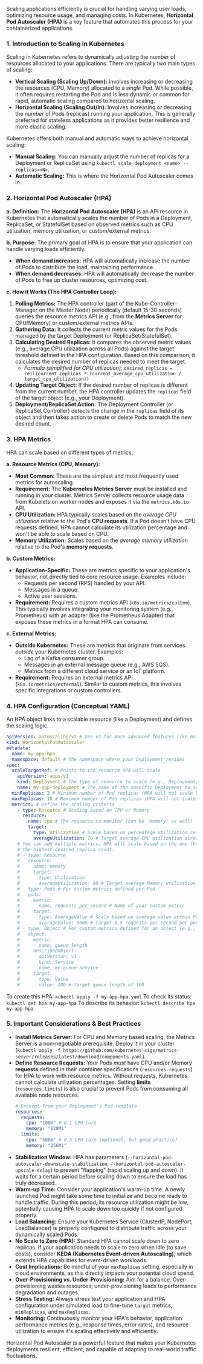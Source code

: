 Scaling applications efficiently is crucial for handling varying user loads, optimizing resource usage, and managing costs. In Kubernetes, **Horizontal Pod Autoscaler (HPA)** is a key feature that automates this process for your containerized applications.

### 1\. Introduction to Scaling in Kubernetes

Scaling in Kubernetes refers to dynamically adjusting the number of resources allocated to your applications. There are typically two main types of scaling:

  * **Vertical Scaling (Scaling Up/Down):** Involves increasing or decreasing the resources (CPU, Memory) allocated to a *single* Pod. While possible, it often requires restarting the Pod and is less dynamic or common for rapid, automatic scaling compared to horizontal scaling.
  * **Horizontal Scaling (Scaling Out/In):** Involves increasing or decreasing the *number* of Pods (replicas) running your application. This is generally preferred for stateless applications as it provides better resilience and more elastic scaling.

Kubernetes offers both manual and automatic ways to achieve horizontal scaling:

  * **Manual Scaling:** You can manually adjust the number of replicas for a Deployment or ReplicaSet using `kubectl scale deployment <name> --replicas=<N>`.
  * **Automatic Scaling:** This is where the Horizontal Pod Autoscaler comes in.

### 2\. Horizontal Pod Autoscaler (HPA)

**a. Definition:**
The **Horizontal Pod Autoscaler (HPA)** is an API resource in Kubernetes that automatically scales the number of Pods in a Deployment, ReplicaSet, or StatefulSet based on observed metrics such as CPU utilization, memory utilization, or custom/external metrics.

**b. Purpose:**
The primary goal of HPA is to ensure that your application can handle varying loads efficiently.

  * **When demand increases:** HPA will automatically increase the number of Pods to distribute the load, maintaining performance.
  * **When demand decreases:** HPA will automatically decrease the number of Pods to free up cluster resources, optimizing cost.

**c. How it Works (The HPA Controller Loop):**

1.  **Polling Metrics:** The HPA controller (part of the Kube-Controller-Manager on the Master Node) periodically (default 15-30 seconds) queries the resource metrics API (e.g., from the **Metrics Server** for CPU/Memory) or custom/external metrics APIs.
2.  **Gathering Data:** It collects the current metric values for the Pods managed by the target Deployment (or ReplicaSet/StatefulSet).
3.  **Calculating Desired Replicas:** It compares the observed metric values (e.g., average CPU utilization across all Pods) against the target threshold defined in the HPA configuration. Based on this comparison, it calculates the desired number of replicas needed to meet the target.
      * *Formula (simplified for CPU utilization):* `desired_replicas = ceil(current_replicas * (current_average_cpu_utilization / target_cpu_utilization))`
4.  **Updating Target Object:** If the desired number of replicas is different from the current number, the HPA controller updates the `replicas` field of the target object (e.g., your Deployment).
5.  **Deployment/ReplicaSet Action:** The Deployment Controller (or ReplicaSet Controller) detects the change in the `replicas` field of its object and then takes action to create or delete Pods to match the new desired count.

### 3\. HPA Metrics

HPA can scale based on different types of metrics:

**a. Resource Metrics (CPU, Memory):**

  * **Most Common:** These are the simplest and most frequently used metrics for autoscaling.
  * **Requirement:** The **Kubernetes Metrics Server** must be installed and running in your cluster. Metrics Server collects resource usage data from Kubelets on worker nodes and exposes it via the `metrics.k8s.io` API.
  * **CPU Utilization:** HPA typically scales based on the *average CPU utilization* relative to the Pod's **CPU requests**. If a Pod doesn't have CPU requests defined, HPA cannot calculate its utilization percentage and won't be able to scale based on CPU.
  * **Memory Utilization:** Scales based on the *average memory utilization* relative to the Pod's **memory requests**.

**b. Custom Metrics:**

  * **Application-Specific:** These are metrics specific to your application's behavior, not directly tied to core resource usage. Examples include:
      * Requests per second (RPS) handled by your API.
      * Messages in a queue.
      * Active user sessions.
  * **Requirement:** Requires a custom metrics API (`k8s.io/metrics/custom`). This typically involves integrating your monitoring system (e.g., Prometheus) with an adapter (like the Prometheus Adapter) that exposes these metrics in a format HPA can consume.

**c. External Metrics:**

  * **Outside Kubernetes:** These are metrics that originate from services *outside* your Kubernetes cluster. Examples:
      * Lag of a Kafka consumer group.
      * Messages in an external message queue (e.g., AWS SQS).
      * Metrics from a different cloud service or an IoT platform.
  * **Requirement:** Requires an external metrics API (`k8s.io/metrics/external`). Similar to custom metrics, this involves specific integrations or custom controllers.

### 4\. HPA Configuration (Conceptual YAML)

An HPA object links to a scalable resource (like a Deployment) and defines the scaling logic.

```yaml
apiVersion: autoscaling/v2 # Use v2 for more advanced features like multiple metrics
kind: HorizontalPodAutoscaler
metadata:
  name: my-app-hpa
  namespace: default # The namespace where your Deployment resides
spec:
  scaleTargetRef: # Points to the resource HPA will scale
    apiVersion: apps/v1
    kind: Deployment # The type of resource to scale (e.g., Deployment, StatefulSet)
    name: my-app-deployment # The name of the specific Deployment to scale
  minReplicas: 2 # Minimum number of Pod replicas (HPA will not scale below this)
  maxReplicas: 10 # Maximum number of Pod replicas (HPA will not scale above this)
  metrics: # Define the scaling criteria
    - type: Resource # Scaling based on CPU or Memory
      resource:
        name: cpu # The resource to monitor (can be 'memory' as well)
        target:
          type: Utilization # Scale based on percentage utilization relative to requests
          averageUtilization: 70 # Target average CPU utilization across all Pods (70%)
    # You can add multiple metrics, HPA will scale based on the one that yields
    # the highest desired replica count.
    # - type: Resource
    #   resource:
    #     name: memory
    #     target:
    #       type: Utilization
    #       averageUtilization: 80 # Target average Memory utilization (80%)
    # - type: Pods # For custom metrics defined per Pod
    #   pods:
    #     metric:
    #       name: requests_per_second # Name of your custom metric
    #     target:
    #       type: AverageValue # Scale based on average value across Pods
    #       averageValue: 500m # Target 0.5 requests per second per pod
    # - type: Object # For custom metrics defined for an object (e.g., a Service)
    #   object:
    #     metric:
    #       name: queue_length
    #     describedObject:
    #       apiVersion: v1
    #       kind: Service
    #       name: my-queue-service
    #     target:
    #       type: Value
    #       value: 100 # Target queue length of 100
```

To create this HPA: `kubectl apply -f my-app-hpa.yaml`
To check its status: `kubectl get hpa my-app-hpa`
To describe its behavior: `kubectl describe hpa my-app-hpa`

### 5\. Important Considerations & Best Practices

  * **Install Metrics Server:** For CPU and Memory based scaling, the Metrics Server is a non-negotiable prerequisite. Deploy it in your cluster (`kubectl apply -f https://github.com/kubernetes-sigs/metrics-server/releases/latest/download/components.yaml`).
  * **Define Resource Requests:** Your Pods *must* have CPU and/or Memory **requests** defined in their container specifications (`resources.requests`) for HPA to work with resource metrics. Without requests, Kubernetes cannot calculate utilization percentages. Setting **limits** (`resources.limits`) is also crucial to prevent Pods from consuming all available node resources.
    ```yaml
    # Excerpt from your Deployment's Pod template
    resources:
      requests:
        cpu: "100m" # 0.1 CPU core
        memory: "128Mi"
      limits:
        cpu: "500m" # 0.5 CPU core (optional, but good practice)
        memory: "256Mi"
    ```
  * **Stabilization Window:** HPA has parameters (`--horizontal-pod-autoscaler-downscale-stabilization`, `--horizontal-pod-autoscaler-upscale-delay`) to prevent "flapping" (rapid scaling up and down). It waits for a certain period before scaling down to ensure the load has truly decreased.
  * **Warm-up Time:** Consider your application's warm-up time. A newly launched Pod might take some time to initialize and become ready to handle traffic. During this period, its resource utilization might be low, potentially causing HPA to scale down too quickly if not configured properly.
  * **Load Balancing:** Ensure your Kubernetes Service (ClusterIP, NodePort, LoadBalancer) is properly configured to distribute traffic across your dynamically scaled Pods.
  * **No Scale to Zero (HPA):** Standard HPA cannot scale down to zero replicas. If your application needs to scale to zero when idle (to save costs), consider **KEDA (Kubernetes Event-driven Autoscaling)**, which extends HPA capabilities for event-driven workloads.
  * **Cost Implications:** Be mindful of your `maxReplicas` setting, especially in cloud environments, as this directly impacts your potential cloud spend.
  * **Over-Provisioning vs. Under-Provisioning:** Aim for a balance. Over-provisioning wastes resources; under-provisioning leads to performance degradation and outages.
  * **Stress Testing:** Always stress test your application and HPA configuration under simulated load to fine-tune `target` metrics, `minReplicas`, and `maxReplicas`.
  * **Monitoring:** Continuously monitor your HPA's behavior, application performance metrics (e.g., response times, error rates), and resource utilization to ensure it's scaling effectively and efficiently.

Horizontal Pod Autoscaler is a powerful feature that makes your Kubernetes deployments resilient, efficient, and capable of adapting to real-world traffic fluctuations.